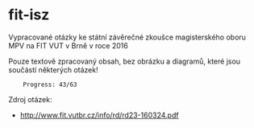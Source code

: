 fit-isz
=======

Vypracované otázky ke státní závěrečné zkoušce magisterského oboru MPV na FIT VUT v Brně v roce 2016

Pouze textově zpracovaný obsah, bez obrázku a diagramů, které jsou součástí některých otázek!

		Progress: 43/63

Zdroj otázek:

 * http://www.fit.vutbr.cz/info/rd/rd23-160324.pdf
